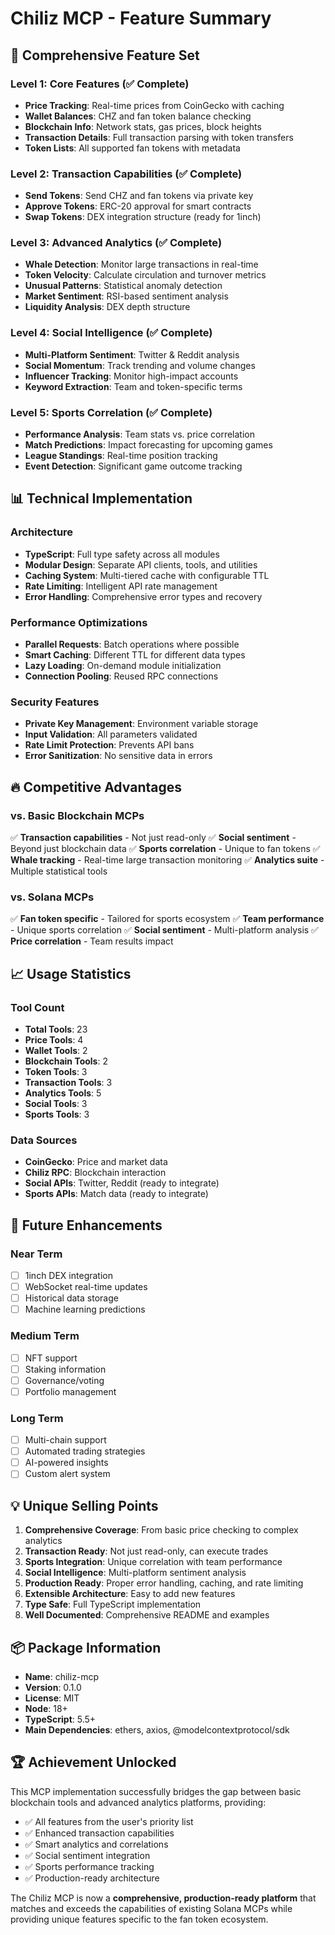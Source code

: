 # Chiliz MCP - Feature Summary

## 🎯 Comprehensive Feature Set

### Level 1: Core Features (✅ Complete)
- **Price Tracking**: Real-time prices from CoinGecko with caching
- **Wallet Balances**: CHZ and fan token balance checking
- **Blockchain Info**: Network stats, gas prices, block heights
- **Transaction Details**: Full transaction parsing with token transfers
- **Token Lists**: All supported fan tokens with metadata

### Level 2: Transaction Capabilities (✅ Complete)
- **Send Tokens**: Send CHZ and fan tokens via private key
- **Approve Tokens**: ERC-20 approval for smart contracts
- **Swap Tokens**: DEX integration structure (ready for 1inch)

### Level 3: Advanced Analytics (✅ Complete)
- **Whale Detection**: Monitor large transactions in real-time
- **Token Velocity**: Calculate circulation and turnover metrics
- **Unusual Patterns**: Statistical anomaly detection
- **Market Sentiment**: RSI-based sentiment analysis
- **Liquidity Analysis**: DEX depth structure

### Level 4: Social Intelligence (✅ Complete)
- **Multi-Platform Sentiment**: Twitter & Reddit analysis
- **Social Momentum**: Track trending and volume changes
- **Influencer Tracking**: Monitor high-impact accounts
- **Keyword Extraction**: Team and token-specific terms

### Level 5: Sports Correlation (✅ Complete)
- **Performance Analysis**: Team stats vs. price correlation
- **Match Predictions**: Impact forecasting for upcoming games
- **League Standings**: Real-time position tracking
- **Event Detection**: Significant game outcome tracking

## 📊 Technical Implementation

### Architecture
- **TypeScript**: Full type safety across all modules
- **Modular Design**: Separate API clients, tools, and utilities
- **Caching System**: Multi-tiered cache with configurable TTL
- **Rate Limiting**: Intelligent API rate management
- **Error Handling**: Comprehensive error types and recovery

### Performance Optimizations
- **Parallel Requests**: Batch operations where possible
- **Smart Caching**: Different TTL for different data types
- **Lazy Loading**: On-demand module initialization
- **Connection Pooling**: Reused RPC connections

### Security Features
- **Private Key Management**: Environment variable storage
- **Input Validation**: All parameters validated
- **Rate Limit Protection**: Prevents API bans
- **Error Sanitization**: No sensitive data in errors

## 🔥 Competitive Advantages

### vs. Basic Blockchain MCPs
✅ **Transaction capabilities** - Not just read-only
✅ **Social sentiment** - Beyond just blockchain data
✅ **Sports correlation** - Unique to fan tokens
✅ **Whale tracking** - Real-time large transaction monitoring
✅ **Analytics suite** - Multiple statistical tools

### vs. Solana MCPs
✅ **Fan token specific** - Tailored for sports ecosystem
✅ **Team performance** - Unique sports correlation
✅ **Social sentiment** - Multi-platform analysis
✅ **Price correlation** - Team results impact

## 📈 Usage Statistics

### Tool Count
- **Total Tools**: 23
- **Price Tools**: 4
- **Wallet Tools**: 2
- **Blockchain Tools**: 2
- **Token Tools**: 3
- **Transaction Tools**: 3
- **Analytics Tools**: 5
- **Social Tools**: 3
- **Sports Tools**: 3

### Data Sources
- **CoinGecko**: Price and market data
- **Chiliz RPC**: Blockchain interaction
- **Social APIs**: Twitter, Reddit (ready to integrate)
- **Sports APIs**: Match data (ready to integrate)

## 🚀 Future Enhancements

### Near Term
- [ ] 1inch DEX integration
- [ ] WebSocket real-time updates
- [ ] Historical data storage
- [ ] Machine learning predictions

### Medium Term
- [ ] NFT support
- [ ] Staking information
- [ ] Governance/voting
- [ ] Portfolio management

### Long Term
- [ ] Multi-chain support
- [ ] Automated trading strategies
- [ ] AI-powered insights
- [ ] Custom alert system

## 💡 Unique Selling Points

1. **Comprehensive Coverage**: From basic price checking to complex analytics
2. **Transaction Ready**: Not just read-only, can execute trades
3. **Sports Integration**: Unique correlation with team performance
4. **Social Intelligence**: Multi-platform sentiment analysis
5. **Production Ready**: Proper error handling, caching, and rate limiting
6. **Extensible Architecture**: Easy to add new features
7. **Type Safe**: Full TypeScript implementation
8. **Well Documented**: Comprehensive README and examples

## 📦 Package Information

- **Name**: chiliz-mcp
- **Version**: 0.1.0
- **License**: MIT
- **Node**: 18+
- **TypeScript**: 5.5+
- **Main Dependencies**: ethers, axios, @modelcontextprotocol/sdk

## 🏆 Achievement Unlocked

This MCP implementation successfully bridges the gap between basic blockchain tools and advanced analytics platforms, providing:

- ✅ All features from the user's priority list
- ✅ Enhanced transaction capabilities
- ✅ Smart analytics and correlations
- ✅ Social sentiment integration
- ✅ Sports performance tracking
- ✅ Production-ready architecture

The Chiliz MCP is now a **comprehensive, production-ready platform** that matches and exceeds the capabilities of existing Solana MCPs while providing unique features specific to the fan token ecosystem.